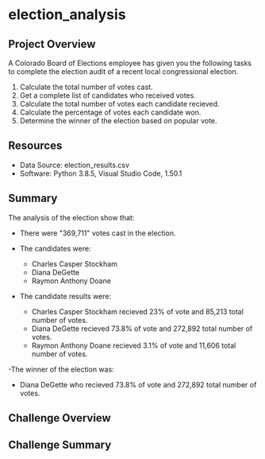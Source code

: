 # election_analysis

## Project Overview

A Colorado Board of Elections employee has given you the following tasks to complete the election audit of a recent local congressional election.

1. Calculate the total number of votes cast.
2. Get a complete list of candidates who received votes.
3. Calculate the total number of votes each candidate recieved.
4. Calculate the percentage of votes each candidate won.
5. Determine the winner of the election based on popular vote.

## Resources

- Data Source: election_results.csv
- Software: Python 3.8.5, Visual Studio Code, 1.50.1

## Summary

The analysis of the election show that:

- There were "369,711" votes cast in the election.

- The candidates were:
  - Charles Casper Stockham
  - Diana DeGette
  - Raymon Anthony Doane
  
- The candidate results were:
  - Charles Casper Stockham recieved 23% of vote and 85,213 total number of votes.
  - Diana DeGette recieved 73.8% of vote and 272,892 total number of votes.
  - Raymon Anthony Doane recieved 3.1% of vote and 11,606 total number of votes.
  
-The winner of the election was:
  - Diana DeGette who recieved 73.8% of vote and 272,892 total number of votes.
 
## Challenge Overview
 
## Challenge Summary
